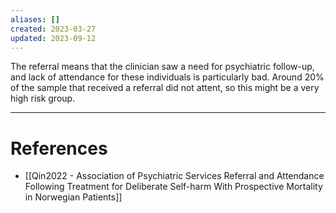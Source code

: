 ```yaml
---
aliases: []
created: 2023-03-27
updated: 2023-09-12
---
```

The referral means that the clinician saw a need for psychiatric follow-up, and lack of attendance for these individuals is particularly bad. Around 20% of the sample that received a referral did not attent, so this might be a very high risk group.

---
# References
* [[Qin2022 - Association of Psychiatric Services Referral and Attendance Following Treatment for Deliberate Self-harm With Prospective Mortality in Norwegian Patients]]